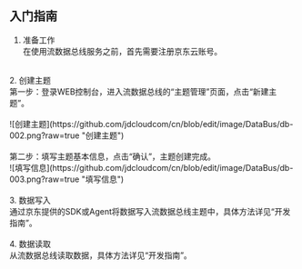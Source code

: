 ## 入门指南<br>
1. 准备工作<br>
在使用流数据总线服务之前，首先需要注册京东云账号。
<br>
2. 创建主题<br>
第一步：登录WEB控制台，进入流数据总线的“主题管理”页面，点击“新建主题”。<br>
<br>
![创建主题](https://github.com/jdcloudcom/cn/blob/edit/image/DataBus/db-002.png?raw=true "创建主题")<br>
<br>
第二步：填写主题基本信息，点击“确认”，主题创建完成。<br>
![填写信息](https://github.com/jdcloudcom/cn/blob/edit/image/DataBus/db-003.png?raw=true "填写信息")<br>
<br>
3. 数据写入<br>
通过京东提供的SDK或Agent将数据写入流数据总线主题中，具体方法详见“开发指南”。<br>
<br>
4. 数据读取<br>
从流数据总线读取数据，具体方法详见“开发指南”。<br>
<br>
